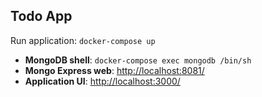 ## Todo App

Run application: `docker-compose up`

- **MongoDB shell**: `docker-compose exec mongodb /bin/sh`
- **Mongo Express web**: [http://localhost:8081/](http://localhost:8081/)
- **Application UI**: [http://localhost:3000/](http://localhost:8081/)
